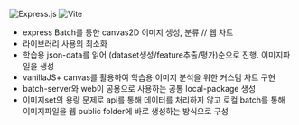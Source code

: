 ![Express.js](https://img.shields.io/badge/express.js-%23404d59.svg?style=for-the-badge&logo=express&logoColor=%2361DAFB)
![Vite](https://img.shields.io/badge/vite-%23646CFF.svg?style=for-the-badge&logo=vite&logoColor=white)

- express Batch를 통한 canvas2D 이미지 생성, 분류 // 웹 차트
- 라이브러리 사용의 최소화
- 학습용 json-data를 읽어 (dataset생성/feature추출/평가)순으로 진행. 이미지파일을 생성
- vanillaJS+ canvas를 활용하여 학습용 이미지 분석을 위한 커스텀 차트 구현
- batch-server와 web이 공용으로 사용하는 공통 local-package 생성
- 이미지set의 용량 문제로 api를 통해 데이터를 처리하지 않고 로컬 batch를 통해 이미지파일을 웹 public folder에 바로 생성하는 방식으로 구성
